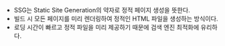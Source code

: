 - SSG는 Static Site Generation의 약자로 정적 페이지 생성을 뜻한다.
- 빌드 시 모든 페이지를 미리 렌더링하여 정적인 HTML 파일을 생성하는 방식이다.
- 로딩 시간이 빠르고 정적 파일을 미리 제공하기 때문에 검색 엔진 최적화에 유리하다.
